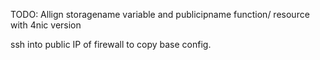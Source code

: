TODO: Allign storagename variable and publicipname function/ resource with 4nic version

ssh into public IP of firewall to copy base config.